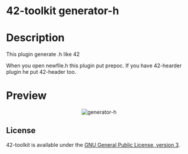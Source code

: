 42-toolkit	generator-h
==========

# Description

This plugin generate .h like 42

When you open newfile.h this plugin put prepoc.
If you have 42-hearder plugin he put 42-header too.

# Preview

<p align="center" >
	<img src="https://raw.github.com/QuentinPerez/42-toolkit/master/doc/images/generator-h.png" alt="generator-h" title="generator-h">
</p>

## License

42-toolkit is available under the [GNU General Public License, version 3](LICENSE).
